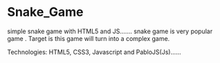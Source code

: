 # Snake_Game
simple snake game with HTML5 and JS....... 
snake game is very popular game .
Target is this game will turn into a complex game.


Technologies: HTML5, CSS3, Javascript and PabloJS(Js)......


